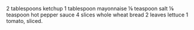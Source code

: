 2 tablespoons ketchup
1 tablespoon mayonnaise
⅛ teaspoon salt
⅛ teaspoon hot pepper sauce
4 slices whole wheat bread
2 leaves lettuce
1 tomato, sliced.